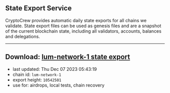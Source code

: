 ## State Export Service
CryptoCrew provides automatic daily state exports for all chains we validate. State export files can be used as genesis files and are a snapshot of the current blockchain state, including all validators, accounts, balances and delegations.

---
**Download: [lum-network-1 state export](https://dl.ccvalidators.com/SERVICE/lumnetwork/lum-network-1_export_10542501.json)**
---

- last updated: Thu Dec 07 2023 05:43:19
- chain id: `lum-network-1`
- export height: `10542501`
- use for: airdrops, local tests, chain recovery
